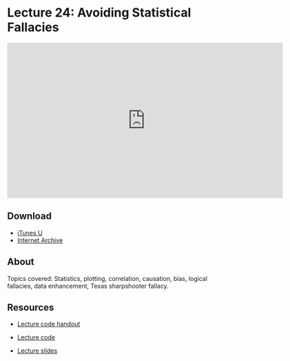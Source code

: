 # Lecture 24: Avoiding Statistical Fallacies

<iframe width="640" height="360" src="http://www.youtube.com/embed/K1w2o5i0NGQ?feature=player_detailpage" frameborder="0" allowfullscreen></iframe>

## Download

- [iTunes U](http://itunes.apple.com/us/itunes-u/lecture-24-avoiding-statistical/id499270153?i=110101053)
- [Internet Archive](http://www.archive.org/download/MIT6.00SCS11/MIT6_00SCS11_lec24_300k.mp4)

## About

Topics covered: Statistics, plotting, correlation, causation, bias, logical fallacies, data enhancement, Texas sharpshooter fallacy.



## Resources

- [Lecture code handout](http://ocw.mit.edu/courses/electrical-engineering-and-computer-science/6-00sc-introduction-to-computer-science-and-programming-spring-2011/unit-3/lecture-24-avoiding-statistical-fallacies/MIT6_00SCS11_lec24.pdf)

- [Lecture code](http://ocw.mit.edu/courses/electrical-engineering-and-computer-science/6-00sc-introduction-to-computer-science-and-programming-spring-2011/unit-3/lecture-24-avoiding-statistical-fallacies/lec24.py)

- [Lecture slides](http://ocw.mit.edu/courses/electrical-engineering-and-computer-science/6-00sc-introduction-to-computer-science-and-programming-spring-2011/unit-3/lecture-24-avoiding-statistical-fallacies/MIT6_00SCS11_lec24_slides.pdf)



